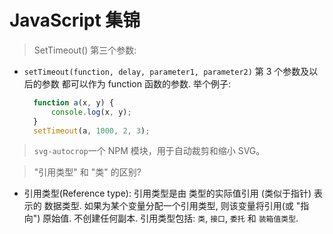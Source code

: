 # JavaScript 集锦

> SetTimeout() 第三个参数:
- `setTimeout(function, delay, parameter1, parameter2)` 第 3 个参数及以后的参数
  都可以作为 function 函数的参数. 举个例子:
  ```javascript
    function a(x, y) {
        console.log(x, y);
    }
    setTimeout(a, 1000, 2, 3);
  ```


> `svg-autocrop`一个 NPM 模块，用于自动裁剪和缩小 SVG。 


>  "引用类型" 和 "类" 的区别?
- 引用类型(Reference type): 引用类型是由 类型的实际值引用 (类似于指针) 表示的
  数据类型. 如果为某个变量分配一个引用类型, 则该变量将引用(或 "指向") 原始值. 
  不创建任何副本. 引用类型包括: `类`, `接口`, `委托` 和 `装箱值类型`.
